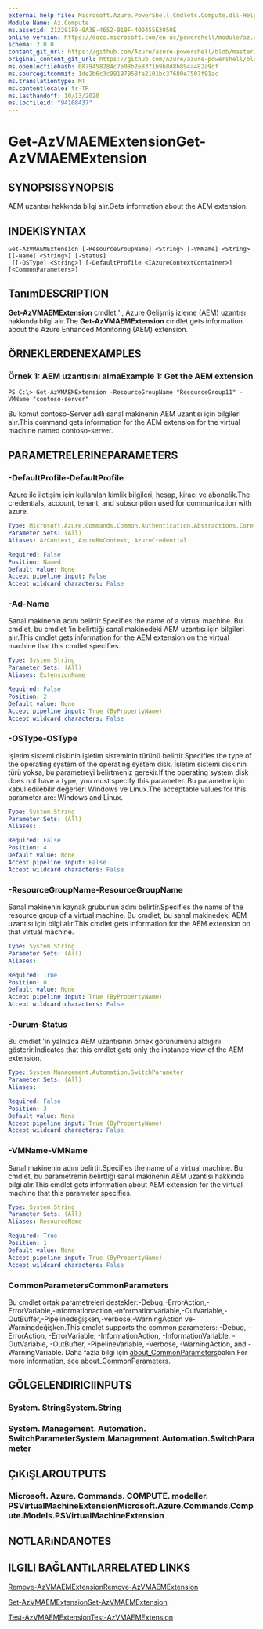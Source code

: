 ```yaml
---
external help file: Microsoft.Azure.PowerShell.Cmdlets.Compute.dll-Help.xml
Module Name: Az.Compute
ms.assetid: 212281F0-9A3E-4652-919F-400455E3950E
online version: https://docs.microsoft.com/en-us/powershell/module/az.compute/get-azvmaemextension
schema: 2.0.0
content_git_url: https://github.com/Azure/azure-powershell/blob/master/src/Compute/Compute/help/Get-AzVMAEMExtension.md
original_content_git_url: https://github.com/Azure/azure-powershell/blob/master/src/Compute/Compute/help/Get-AzVMAEMExtension.md
ms.openlocfilehash: 0879458284c7e08b2e8371b9b8d8b894a482a9df
ms.sourcegitcommit: 1de2b6c3c99197958fa2101bc37680e7507f91ac
ms.translationtype: MT
ms.contentlocale: tr-TR
ms.lasthandoff: 10/13/2020
ms.locfileid: "94108437"
---
```

# <span data-ttu-id="cf94d-101">Get-AzVMAEMExtension</span><span class="sxs-lookup"><span data-stu-id="cf94d-101">Get-AzVMAEMExtension</span></span>

## <span data-ttu-id="cf94d-102">SYNOPSIS</span><span class="sxs-lookup"><span data-stu-id="cf94d-102">SYNOPSIS</span></span>
<span data-ttu-id="cf94d-103">AEM uzantısı hakkında bilgi alır.</span><span class="sxs-lookup"><span data-stu-id="cf94d-103">Gets information about the AEM extension.</span></span>

## <span data-ttu-id="cf94d-104">INDEKI</span><span class="sxs-lookup"><span data-stu-id="cf94d-104">SYNTAX</span></span>

```
Get-AzVMAEMExtension [-ResourceGroupName] <String> [-VMName] <String> [[-Name] <String>] [-Status]
 [[-OSType] <String>] [-DefaultProfile <IAzureContextContainer>] [<CommonParameters>]
```

## <span data-ttu-id="cf94d-105">Tanım</span><span class="sxs-lookup"><span data-stu-id="cf94d-105">DESCRIPTION</span></span>
<span data-ttu-id="cf94d-106">**Get-AzVMAEMExtension** cmdlet 'ı, Azure Gelişmiş izleme (AEM) uzantısı hakkında bilgi alır.</span><span class="sxs-lookup"><span data-stu-id="cf94d-106">The **Get-AzVMAEMExtension** cmdlet gets information about the Azure Enhanced Monitoring (AEM) extension.</span></span>

## <span data-ttu-id="cf94d-107">ÖRNEKLERDEN</span><span class="sxs-lookup"><span data-stu-id="cf94d-107">EXAMPLES</span></span>

### <span data-ttu-id="cf94d-108">Örnek 1: AEM uzantısını alma</span><span class="sxs-lookup"><span data-stu-id="cf94d-108">Example 1: Get the AEM extension</span></span>
```
PS C:\> Get-AzVMAEMExtension -ResourceGroupName "ResourceGroup11" -VMName "contoso-server"
```

<span data-ttu-id="cf94d-109">Bu komut contoso-Server adlı sanal makinenin AEM uzantısı için bilgileri alır.</span><span class="sxs-lookup"><span data-stu-id="cf94d-109">This command gets information for the AEM extension for the virtual machine named contoso-server.</span></span>

## <span data-ttu-id="cf94d-110">PARAMETRELERINE</span><span class="sxs-lookup"><span data-stu-id="cf94d-110">PARAMETERS</span></span>

### <span data-ttu-id="cf94d-111">-DefaultProfile</span><span class="sxs-lookup"><span data-stu-id="cf94d-111">-DefaultProfile</span></span>
<span data-ttu-id="cf94d-112">Azure ile iletişim için kullanılan kimlik bilgileri, hesap, kiracı ve abonelik.</span><span class="sxs-lookup"><span data-stu-id="cf94d-112">The credentials, account, tenant, and subscription used for communication with azure.</span></span>

```yaml
Type: Microsoft.Azure.Commands.Common.Authentication.Abstractions.Core.IAzureContextContainer
Parameter Sets: (All)
Aliases: AzContext, AzureRmContext, AzureCredential

Required: False
Position: Named
Default value: None
Accept pipeline input: False
Accept wildcard characters: False
```

### <span data-ttu-id="cf94d-113">-Ad</span><span class="sxs-lookup"><span data-stu-id="cf94d-113">-Name</span></span>
<span data-ttu-id="cf94d-114">Sanal makinenin adını belirtir.</span><span class="sxs-lookup"><span data-stu-id="cf94d-114">Specifies the name of a virtual machine.</span></span>
<span data-ttu-id="cf94d-115">Bu cmdlet, bu cmdlet 'in belirttiği sanal makinedeki AEM uzantısı için bilgileri alır.</span><span class="sxs-lookup"><span data-stu-id="cf94d-115">This cmdlet gets information for the AEM extension on the virtual machine that this cmdlet specifies.</span></span>

```yaml
Type: System.String
Parameter Sets: (All)
Aliases: ExtensionName

Required: False
Position: 2
Default value: None
Accept pipeline input: True (ByPropertyName)
Accept wildcard characters: False
```

### <span data-ttu-id="cf94d-116">-OSType</span><span class="sxs-lookup"><span data-stu-id="cf94d-116">-OSType</span></span>
<span data-ttu-id="cf94d-117">İşletim sistemi diskinin işletim sisteminin türünü belirtir.</span><span class="sxs-lookup"><span data-stu-id="cf94d-117">Specifies the type of the operating system of the operating system disk.</span></span>
<span data-ttu-id="cf94d-118">İşletim sistemi diskinin türü yoksa, bu parametreyi belirtmeniz gerekir.</span><span class="sxs-lookup"><span data-stu-id="cf94d-118">If the operating system disk does not have a type, you must specify this parameter.</span></span>
<span data-ttu-id="cf94d-119">Bu parametre için kabul edilebilir değerler: Windows ve Linux.</span><span class="sxs-lookup"><span data-stu-id="cf94d-119">The acceptable values for this parameter are: Windows and Linux.</span></span>

```yaml
Type: System.String
Parameter Sets: (All)
Aliases:

Required: False
Position: 4
Default value: None
Accept pipeline input: False
Accept wildcard characters: False
```

### <span data-ttu-id="cf94d-120">-ResourceGroupName</span><span class="sxs-lookup"><span data-stu-id="cf94d-120">-ResourceGroupName</span></span>
<span data-ttu-id="cf94d-121">Sanal makinenin kaynak grubunun adını belirtir.</span><span class="sxs-lookup"><span data-stu-id="cf94d-121">Specifies the name of the resource group of a virtual machine.</span></span>
<span data-ttu-id="cf94d-122">Bu cmdlet, bu sanal makinedeki AEM uzantısı için bilgi alır.</span><span class="sxs-lookup"><span data-stu-id="cf94d-122">This cmdlet gets information for the AEM extension on that virtual machine.</span></span>

```yaml
Type: System.String
Parameter Sets: (All)
Aliases:

Required: True
Position: 0
Default value: None
Accept pipeline input: True (ByPropertyName)
Accept wildcard characters: False
```

### <span data-ttu-id="cf94d-123">-Durum</span><span class="sxs-lookup"><span data-stu-id="cf94d-123">-Status</span></span>
<span data-ttu-id="cf94d-124">Bu cmdlet 'in yalnızca AEM uzantısının örnek görünümünü aldığını gösterir.</span><span class="sxs-lookup"><span data-stu-id="cf94d-124">Indicates that this cmdlet gets only the instance view of the AEM extension.</span></span>

```yaml
Type: System.Management.Automation.SwitchParameter
Parameter Sets: (All)
Aliases:

Required: False
Position: 3
Default value: None
Accept pipeline input: True (ByPropertyName)
Accept wildcard characters: False
```

### <span data-ttu-id="cf94d-125">-VMName</span><span class="sxs-lookup"><span data-stu-id="cf94d-125">-VMName</span></span>
<span data-ttu-id="cf94d-126">Sanal makinenin adını belirtir.</span><span class="sxs-lookup"><span data-stu-id="cf94d-126">Specifies the name of a virtual machine.</span></span>
<span data-ttu-id="cf94d-127">Bu cmdlet, bu parametrenin belirttiği sanal makinenin AEM uzantısı hakkında bilgi alır.</span><span class="sxs-lookup"><span data-stu-id="cf94d-127">This cmdlet gets information about AEM extension for the virtual machine that this parameter specifies.</span></span>

```yaml
Type: System.String
Parameter Sets: (All)
Aliases: ResourceName

Required: True
Position: 1
Default value: None
Accept pipeline input: True (ByPropertyName)
Accept wildcard characters: False
```

### <span data-ttu-id="cf94d-128">CommonParameters</span><span class="sxs-lookup"><span data-stu-id="cf94d-128">CommonParameters</span></span>
<span data-ttu-id="cf94d-129">Bu cmdlet ortak parametreleri destekler:-Debug,-ErrorAction,-ErrorVariable,-ınformationaction,-ınformationvariable,-OutVariable,-OutBuffer,-Pipelinedeğişken,-verbose,-WarningAction ve-Warningdeğişken.</span><span class="sxs-lookup"><span data-stu-id="cf94d-129">This cmdlet supports the common parameters: -Debug, -ErrorAction, -ErrorVariable, -InformationAction, -InformationVariable, -OutVariable, -OutBuffer, -PipelineVariable, -Verbose, -WarningAction, and -WarningVariable.</span></span> <span data-ttu-id="cf94d-130">Daha fazla bilgi için [about_CommonParameters](http://go.microsoft.com/fwlink/?LinkID=113216)bakın.</span><span class="sxs-lookup"><span data-stu-id="cf94d-130">For more information, see [about_CommonParameters](http://go.microsoft.com/fwlink/?LinkID=113216).</span></span>

## <span data-ttu-id="cf94d-131">GÖLGELENDIRICI</span><span class="sxs-lookup"><span data-stu-id="cf94d-131">INPUTS</span></span>

### <span data-ttu-id="cf94d-132">System. String</span><span class="sxs-lookup"><span data-stu-id="cf94d-132">System.String</span></span>

### <span data-ttu-id="cf94d-133">System. Management. Automation. SwitchParameter</span><span class="sxs-lookup"><span data-stu-id="cf94d-133">System.Management.Automation.SwitchParameter</span></span>

## <span data-ttu-id="cf94d-134">ÇıKıŞLAR</span><span class="sxs-lookup"><span data-stu-id="cf94d-134">OUTPUTS</span></span>

### <span data-ttu-id="cf94d-135">Microsoft. Azure. Commands. COMPUTE. modeller. PSVirtualMachineExtension</span><span class="sxs-lookup"><span data-stu-id="cf94d-135">Microsoft.Azure.Commands.Compute.Models.PSVirtualMachineExtension</span></span>

## <span data-ttu-id="cf94d-136">NOTLARıNDA</span><span class="sxs-lookup"><span data-stu-id="cf94d-136">NOTES</span></span>

## <span data-ttu-id="cf94d-137">ILGILI BAĞLANTıLAR</span><span class="sxs-lookup"><span data-stu-id="cf94d-137">RELATED LINKS</span></span>

[<span data-ttu-id="cf94d-138">Remove-AzVMAEMExtension</span><span class="sxs-lookup"><span data-stu-id="cf94d-138">Remove-AzVMAEMExtension</span></span>](./Remove-AzVMAEMExtension.md)

[<span data-ttu-id="cf94d-139">Set-AzVMAEMExtension</span><span class="sxs-lookup"><span data-stu-id="cf94d-139">Set-AzVMAEMExtension</span></span>](./Set-AzVMAEMExtension.md)

[<span data-ttu-id="cf94d-140">Test-AzVMAEMExtension</span><span class="sxs-lookup"><span data-stu-id="cf94d-140">Test-AzVMAEMExtension</span></span>](./Test-AzVMAEMExtension.md)


